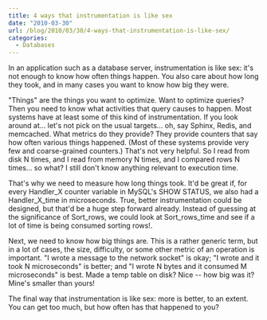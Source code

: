 ```yaml
---
title: 4 ways that instrumentation is like sex
date: "2010-03-30"
url: /blog/2010/03/30/4-ways-that-instrumentation-is-like-sex/
categories:
  - Databases
---
```

In an application such as a database server, instrumentation is like sex: it's not enough to know how often things happen. You also care about how long they took, and in many cases you want to know how big they were.

"Things" are the things you want to optimize. Want to optimize queries? Then you need to know what activities that query causes to happen. Most systems have at least some of this kind of instrumentation. If you look around at... let's not pick on the usual targets... oh, say Sphinx, Redis, and memcached. What metrics do they provide? They provide counters that say how often various things happened. (Most of these systems provide very few and coarse-grained counters.) That's not very helpful. So I read from disk N times, and I read from memory N times, and I compared rows N times... so what? I still don't know anything relevant to execution time.

That's why we need to measure how long things took. It'd be great if, for every Handler\_X counter variable in MySQL's SHOW STATUS, we also had a Handler\_X\_time in microseconds. True, better instrumentation could be designed, but that'd be a huge step forward already. Instead of guessing at the significance of Sort\_rows, we could look at Sort\_rows\_time and see if a lot of time is being consumed sorting rows!.

Next, we need to know how big things are. This is a rather generic term, but in a lot of cases, the size, difficulty, or some other metric of an operation is important. "I wrote a message to the network socket" is okay; "I wrote and it took N microseconds" is better; and "I wrote N bytes and it consumed M microseconds" is best. Made a temp table on disk? Nice -- how big was it? Mine's smaller than yours!

The final way that instrumentation is like sex: more is better, to an extent. You can get too much, but how often has that happened to you?
